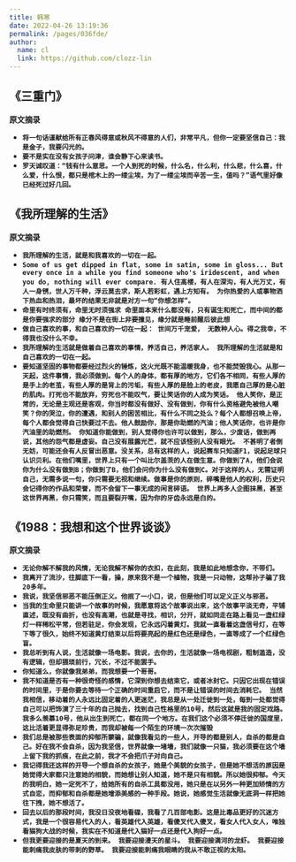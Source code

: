 ```yaml
---
title: 韩寒
date: 2022-04-26 13:19:36
permalink: /pages/036fde/
author: 
  name: cl
  link: https://github.com/clozz-lin
---
```

## 《三重门》

**原文摘录**
+ **`将一句话谨献给所有正春风得意或秋风不得意的人们，非常平凡，但你一定要坚信自己：我是金子，我要闪光的。`**
+ **`要不是实在没有女孩子问津，谁会静下心来读书。`**
+ **`罗天诚叹道：“钱有什么意思。一个人到死的时候，什么名，什么利，什么悲，什么喜，什么爱，什么恨，都只是棺木上的一缕尘埃，为了一缕尘埃而辛苦一生，值吗？”语气里好像已经死过好几回。`**


## 《我所理解的生活》


**原文摘录**
+ **`我所理解的生活，就是和我喜欢的一切在一起。`**
+ **`Some of us get dipped in flat, some in satin, some in gloss... But every once in a while you find someone who's iridescent, and when you do, nothing will ever compare.
有人住高楼，有人在深沟，有人光万丈，有人一身锈，世人万千种，浮云莫去求，斯人若彩虹，遇上方知有。
为你热爱的人或事物洒下热血和热泪，最坏的结果无非就是对方一句“你想怎样”。`**
+ **`命里有时终须有，命里无时须强求
命里面本来什么都没有，只有诞生和死亡，而中间的都是你要强求的部分
缘分不是在街上非要撞见，缘分就是睡前醒后彼此想`**
+ **`做自己喜欢的事，和自己喜欢的一切在一起： 世间万千宠爱， 无数种人心。得之我幸，不得我也没什么不幸。`**
+ **`我所理解的生活就是做着自己喜欢的事情，养活自己，养活家人。
我所理解的生活就是和自己喜欢的一切在一起。`**
+ **`要知道坚固的事物都要经过烈火的锤炼，这火光既不能温暖我身，也不能焚毁我心。从那一天起，这件事情，我必须做到。每个人的身体，都有厚的地方，它们各不相同，有些人厚的是手上的老茧，有些人厚的是背上的污垢，有些人厚的是脸上的老皮，我愿自己厚的是心脏的肌肉。打死也不能放弃，穷死也不能叹气，要让笑话你的人成为笑话。
他人笑你，是正常的，无论是主观还是客观，你当时都没有做好、没有做到，你有什么资格避免被他人嘲笑？你的哭泣，你的遭遇，和别人的困苦相比，有什么不同之处么？每个人都想召唤上帝，每个人都会觉得自己快要过不去。他人鼓励你，那是你助燃的汽油；他人笑话你，也许是你汽油里的助燃剂。
你知道你能做到，别人觉得你也许可以做到，那么，少废话，做到再说，其他的怨气都是虚妄。自己没有展露光芒，就不应该怪别人没有眼光。
不甚明了者倒无妨，可能还会有人反冒出恶意。没关系，总有这样的人，说起赛车只知道F1，说起足球只认识贝利。在他们嘴里，世界上只有一个叫比尔盖茨的人在做生意。你做到了A，他们会说你为什么没有做到B；你做到了B，他们会问你为什么没有做到C。对于这样的人，无需证明自己，无需多说一句，你只需要无视和继续。做事是你的原则，碎嘴是他人的权利，历史只会记得你的作品和荣誉，而不会留下一事无成的闲言碎语。
世界上再多人企图抹黑，甚至这世界再黑，你只需笑，而且要裂开嘴，因为你的牙齿永远是白的。`**

## 《1988：我想和这个世界谈谈》

**原文摘录**

+ **`无论你解不解我的风情，无论我解不解你的衣扣，在此刻，我是如此地想念你，不带们。`**
+ **`我离开了流沙，往脚底下一看，操，原来我不是一个植物，我是一只动物，这帮孙子骗了我20多年。`**
+ **`我说，我坚信邪恶不能压倒正义。他抿了一小口，说，但是他们可以定义正义与邪恶。`**
+ **`当我的生命里只能讲一个故事的时候，我愿意将这个故事说出来，这个故事平淡无奇，平铺直述，既没有曲折，也没有高潮，也就是寻找，相识，分开，就如同走在路上看见一盏红绿灯一样稀松平常，但若驻足，你会发现，它永远闪着黄灯。我就一直看着这盏信号灯，在等下等了很久，始终不知道黄灯结束以后将要亮起的是红色还是绿色，一直等成了一个红绿色盲。`**
+ **`我总听到有人说，生活就像一场电影。我说，去你的，生活就像一场电视剧，粗制滥造，没有逻辑，但却猥琐前行，冗长，不过不能罢手。`**
+ **`你知道么，你就像我弟弟，而我想要一个哥哥。`**
+ **`我不知道是否有一种很奇怪的感情，它深到你想去结束它，或者冰封它。只因它出现在错误的时间里，于是你要去等待一个正确的时间重启它，而不是让错误的时间去消耗它。
当然我相信，移动着的人永远比固定着的人更迷茫，我总是从一处迁徙到一处，每到一处都觉得自己可以把饰演了三十年的自己抛去，找到自己性格里的10号，然后这就是我的固定戏路。我多么羡慕10号，他从出生到死亡，都在同一个地方。在我们这个必须不停迁徙的国度里，这比活着更显得弥足珍贵，而我却被每一个陌生的环境一次次摧毁`**
+ **`我们总是被那些表面的抑郁所蒙骗，就像我看见的一些人，开导的都是别人，自杀的都是自己。好在我不会自杀，因为我坚信，世界就像一堵墙，我们就像一只猫，我必须要在这个墙上留下我的抓痕，在此之前，我才不会把爪子对向自己。`**
+ **`我记得我还这样的开导一个想自杀的女孩子，她是个美貌的女孩子，但是她不想活的原因是她觉得大家都只注意她的相貌，而她想让别人知道，她不是只有相貌。所以她很抑郁。今天的我明白，她一定死不了，给她所有的自杀工具都没用，她只是在以另外一种更加矫情的方式自恋，而抑郁和自杀都是她增添美感的一种手段。她说，她感觉生活就像无底洞一样把她往下拽，她不想活了。`**
+ **`回去以后的那段时间，我没日没夜地看碟，我看了几百部电影。这是比毒品更好的沉迷方式，我是一个很容易代入的人，看英雄代入英雄，看傻叉代入傻叉，看女人代入女人，唯独看猫狗大战的时候，我实在不知道是代入猫好一点还是代入狗好一点。`**
+ **`但我更要迎接的是夏天的到来。
我要迎接漫天的星斗。
我要迎接满河的龙虾。
我要迎接能刺痛我皮肤的带刺的野草。
我要迎接能刺痛我眼睛的我从不敢正视的太阳。`**